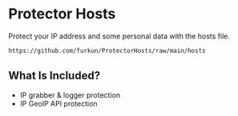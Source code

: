 # Protector Hosts
Protect your IP address and some personal data with the hosts file.

```sh
https://github.com/furkun/ProtectorHosts/raw/main/hosts
```
## What Is Included?
- IP grabber & logger protection
- IP GeoIP API protection
